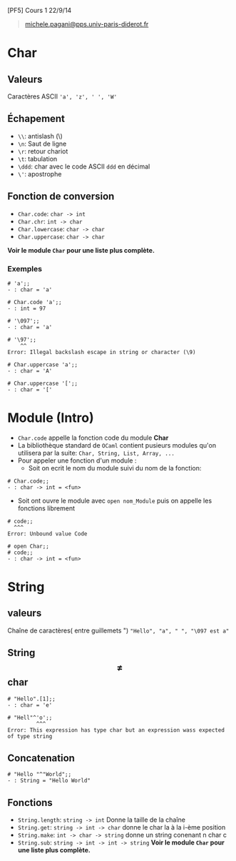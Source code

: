 [PF5] Cours 1 22/9/14
> michele.pagani@pps.univ-paris-diderot.fr


# Char

## Valeurs
Caractères ASCII ```'a', 'z', ' ', 'W'```

## Échapement
* ```\\```: antislash (\\)
* ```\n```: Saut de ligne
* ```\r```: retour chariot
* ```\t```: tabulation
* ```\ddd```: char avec le code ASCII ```ddd``` en décimal
* ```\'```: apostrophe

## Fonction de conversion
* ```Char.code```: ```char -> int```
* ```Char.chr```: ```int -> char```
* ```Char.lowercase```: ```char -> char```
* ```Char.uppercase```: ```char -> char```

**Voir le module ```Char``` pour une liste plus complète.**

### Exemples

```
# 'a';;
- : char = 'a'

# Char.code 'a';;
- : int = 97

# '\097';;
- : char = 'a'

# '\97';;
    ^^
Error: Illegal backslash escape in string or character (\9)

# Char.uppercase 'a';;
- : char = 'A'

# Char.uppercase '[';;
- : char = '['
```

# Module (Intro)

* ```Char.code``` appelle la fonction code du module **Char**
* La bibliothèque standard de ```OCaml``` contient pusieurs modules qu'on utilisera par la suite: ```Char, String, List, Array, ...```
* Pour appeler une fonction d'un module :
    * Soit on ecrit le nom du module suivi du nom de la fonction:
```
# Char.code;;
- : char -> int = <fun>
```

* Soit ont ouvre le module avec ```open nom_Module``` puis on appelle les fonctions librement

```
# code;;
  ^^^
Error: Unbound value Code
```
```
# open Char;;
# code;;
- : char -> int = <fun>
```


# String
## valeurs
Chaîne de caractères( entre guillemets ") ```"Hello", "a", " ", "\097 est a" ```
## String $$\ne$$ char
```
# "Hello".[1];;
- : char = 'e'

# "Hell"^'o';;
         ^^^
Error: This expression has type char but an expression wass expected of type string
```

## Concatenation
```
# "Hello "^"World";;
- : String = "Hello World"
```

## Fonctions
* ```String.length```: ```string -> int``` Donne la taille de la chaîne
* ```String.get```: ```string -> int -> char``` donne le char la à la i-ème position
* ```String.make```: ```int -> char -> string``` donne un string conenant n char c
* ```String.sub```: ```string -> int -> int -> string```
**Voir le module ```Char``` pour une liste plus complète.**
